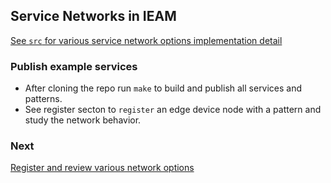## Service Networks in IEAM

[See `src` for various service network options implementation detail](https://github.com/edgedock/example/tree/master/network/publish/src)

### Publish example services
- After cloning the repo run `make` to build and publish all services and patterns. 
- See register secton to `register` an edge device node with a pattern and study the network behavior. 


### Next

[Register and review various network options](https://github.com/edgedock/example/tree/master/network/register)

